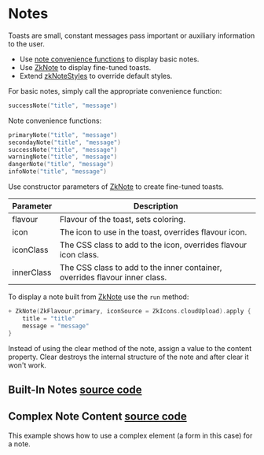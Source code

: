 # Notes

Toasts are small, constant messages pass important or auxiliary information to the user.

* Use [note convenience functions](/src/jsMain/kotlin/zakadabar/stack/frontend/builtin/note/note.kt) to display basic
  notes.
* Use [ZkNote](/src/jsMain/kotlin/zakadabar/stack/frontend/builtin/note/ZkNote.kt) to display fine-tuned toasts.
* Extend [zkNoteStyles](/src/jsMain/kotlin/zakadabar/stack/frontend/builtin/note/zkNoteStyles.kt) to override default
  styles.

For basic notes, simply call the appropriate convenience function:

```kotlin
successNote("title", "message")
```

Note convenience functions:

```kotlin
primaryNote("title", "message")
secondayNote("title", "message")
successNote("title", "message")
warningNote("title", "message")
dangerNote("title", "message")
infoNote("title", "message")
```

Use constructor parameters of [ZkNote](/src/jsMain/kotlin/zakadabar/stack/frontend/builtin/note/ZkNote.kt) to create
fine-tuned toasts.

| Parameter | Description |
| ---- | ---- |
| flavour |  Flavour of the toast, sets coloring. |
| icon |   The icon to use in the toast, overrides flavour icon. |
| iconClass | The CSS class to add to the icon, overrides flavour icon class. |
| innerClass | The CSS class to add to the inner container, overrides flavour inner class. |

To display a note built from [ZkNote](/src/jsMain/kotlin/zakadabar/stack/frontend/builtin/note/ZkNote.kt) use the `run`
method:

```kotlin
+ ZkNote(ZkFlavour.primary, iconSource = ZkIcons.cloudUpload).apply {
    title = "title"
    message = "message"
}
```

<div data-zk-enrich="Note" data-zk-flavour="Info" data-zk-title="Clear">
Instead of using the clear method of the note, assign a value to the
content property. Clear destroys the internal structure of the note and
after clear it won't work.
</div>

## Built-In Notes [source code](../../../../lib/examples/src/jsMain/kotlin/zakadabar/lib/examples/frontend/note/NoteBasicExamples.kt)

<div data-zk-enrich="NoteBasicExamples"></div>

## Complex Note Content [source code](../../../../lib/examples/src/jsMain/kotlin/zakadabar/lib/examples/frontend/note/NoteFormExample.kt)

This example shows how to use a complex element (a form in this case) for a note.

<div data-zk-enrich="NoteFormExample"></div>